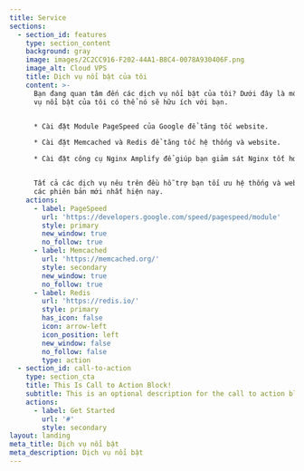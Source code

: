 ```yaml
---
title: Service
sections:
  - section_id: features
    type: section_content
    background: gray
    image: images/2C2CC916-F202-44A1-B8C4-0078A930406F.png
    image_alt: Cloud VPS
    title: Dịch vụ nổi bật của tôi
    content: >-
      Bạn đang quan tâm đến các dịch vụ nổi bật của tôi? Dưới đây là một số dịch
      vụ nổi bật của tôi có thể nó sẽ hữu ích với bạn.


      * Cài đặt Module PageSpeed của Google để tăng tốc website.

      * Cài đặt Memcached và Redis để tăng tốc hệ thống và website.

      * Cài đặt công cụ Nginx Amplify để giúp bạn giảm sát Nginx tốt hơn.


      Tất cả các dịch vụ nêu trên đều hỗ trợ bạn tối ưu hệ thống và website trên
      các phiên bản mới nhất hiện nay.
    actions:
      - label: PageSpeed
        url: 'https://developers.google.com/speed/pagespeed/module'
        style: primary
        new_window: true
        no_follow: true
      - label: Memcached
        url: 'https://memcached.org/'
        style: secondary
        new_window: true
        no_follow: true
      - label: Redis
        url: 'https://redis.io/'
        style: primary
        has_icon: false
        icon: arrow-left
        icon_position: left
        new_window: false
        no_follow: false
        type: action
  - section_id: call-to-action
    type: section_cta
    title: This Is Call to Action Block!
    subtitle: This is an optional description for the call to action block.
    actions:
      - label: Get Started
        url: '#'
        style: secondary
layout: landing
meta_title: Dịch vụ nổi bật
meta_description: Dịch vụ nổi bật
---
```

